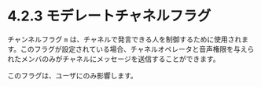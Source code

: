 # 4.2.3 モデレートチャネルフラグ

チャンネルフラグ `m` は、チャネルで発言できる人を制御するために使用されます。このフラグが設定されている場合、チャネルオペレータと音声権限を与えられたメンバのみがチャネルにメッセージを送信することができます。

このフラグは、ユーザにのみ影響します。

